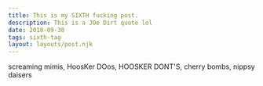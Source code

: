 ```yaml
---
title: This is my SIXTH fucking post.
description: This is a JOe Dirt quote lol
date: 2018-09-30
tags: sixth-tag
layout: layouts/post.njk
---
```

screaming mimis, HoosKer DOos, HOOSKER DONT'S, cherry bombs, nippsy daisers
